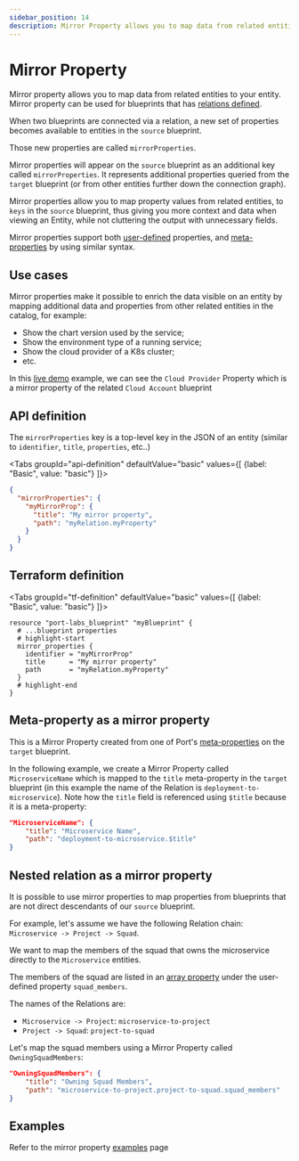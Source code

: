```yaml
---
sidebar_position: 14
description: Mirror Property allows you to map data from related entities to your entity
---
```


# Mirror Property

Mirror property allows you to map data from related entities to your entity.
Mirror property can be used for blueprints that has [relations defined](../../../relate-blueprints/relate-blueprints.md).

When two blueprints are connected via a relation, a new set of properties becomes available to entities in the `source` blueprint.

Those new properties are called `mirrorProperties`.

Mirror properties will appear on the `source` blueprint as an additional key called `mirrorProperties`. It represents additional properties queried from the `target` blueprint (or from other entities further down the connection graph).

Mirror properties allow you to map property values from related entities, to `keys` in the `source` blueprint, thus giving you more context and data when viewing an Entity, while not cluttering the output with unnecessary fields.

Mirror properties support both [user-defined](../properties.md#available-properties) properties, and [meta-properties](../meta-properties.md) by using similar syntax.

## Use cases

Mirror properties make it possible to enrich the data visible on an entity by mapping additional data and properties from other related entities in the catalog, for example:

- Show the chart version used by the service;
- Show the environment type of a running service;
- Show the cloud provider of a K8s cluster;
- etc.

In this [live demo](https://demo.getport.io/k8s-clusters) example, we can see the `Cloud Provider` Property which is a mirror property of the related `Cloud Account` blueprint

## API definition

The `mirrorProperties` key is a top-level key in the JSON of an entity (similar to `identifier`, `title`, `properties`, etc..)

<Tabs groupId="api-definition" defaultValue="basic" values={[
{label: "Basic", value: "basic"}
]}>

<TabItem value="basic">

```json showLineNumbers
{
  "mirrorProperties": {
    "myMirrorProp": {
      "title": "My mirror property",
      "path": "myRelation.myProperty"
    }
  }
}
```

</TabItem>
</Tabs>

## Terraform definition

<Tabs groupId="tf-definition" defaultValue="basic" values={[
{label: "Basic", value: "basic"}
]}>

<TabItem value="basic">

```hcl showLineNumbers
resource "port-labs_blueprint" "myBlueprint" {
  # ...blueprint properties
  # highlight-start
  mirror_properties {
    identifier = "myMirrorProp"
    title      = "My mirror property"
    path       = "myRelation.myProperty"
  }
  # highlight-end
}
```

</TabItem>
</Tabs>

## Meta-property as a mirror property

This is a Mirror Property created from one of Port's [meta-properties](../meta-properties.md) on the `target` blueprint.

In the following example, we create a Mirror Property called `MicroserviceName` which is mapped to the `title` meta-property in the `target` blueprint (in this example the name of the Relation is `deployment-to-microservice`). Note how the `title` field is referenced using `$title` because it is a meta-property:

```json showLineNumbers
"MicroserviceName": {
    "title": "Microservice Name",
    "path": "deployment-to-microservice.$title"
}
```

## Nested relation as a mirror property

It is possible to use mirror properties to map properties from blueprints that are not direct descendants of our `source` blueprint.

For example, let's assume we have the following Relation chain: `Microservice -> Project -> Squad`.

We want to map the members of the squad that owns the microservice directly to the `Microservice` entities.

The members of the squad are listed in an [array property](../array.md) under the user-defined property `squad_members`.

The names of the Relations are:

- `Microservice -> Project`: `microservice-to-project`
- `Project -> Squad`: `project-to-squad`

Let's map the squad members using a Mirror Property called `OwningSquadMembers`:

```json showLineNumbers
"OwningSquadMembers": {
    "title": "Owning Squad Members",
    "path": "microservice-to-project.project-to-squad.squad_members"
}
```

## Examples

Refer to the mirror property [examples](./examples.md) page
